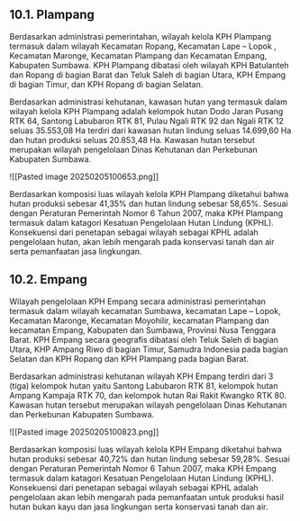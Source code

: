 ## 10.1. Plampang

Berdasarkan administrasi pemerintahan, wilayah kelola KPH Plampang termasuk dalam wilayah Kecamatan Ropang, Kecamatan Lape – Lopok , Kecamatan Maronge, Kecamatan Plampang dan Kecamatan Empang, Kabupaten Sumbawa. KPH Plampang dibatasi oleh wilayah KPH Batulanteh dan Ropang di bagian Barat dan Teluk Saleh di bagian Utara, KPH Empang di bagian Timur, dan KPH Ropang di bagian Selatan.

Berdasarkan administrasi kehutanan, kawasan hutan yang termasuk dalam wilayah kelola KPH Plampang adalah kelompok hutan Dodo Jaran Pusang RTK 64, Santong Labubaron RTK 81, Pulau Ngali RTK 92 dan Ngali RTK 12 seluas 35.553,08 Ha terdiri dari kawasan hutan lindung seluas 14.699,60 Ha dan hutan produksi seluas 20.853,48 Ha. Kawasan hutan tersebut merupakan wilayah pengelolaan Dinas Kehutanan dan Perkebunan Kabupaten Sumbawa.

![[Pasted image 20250205100653.png]]

Berdasarkan komposisi luas wilayah kelola KPH Plampang diketahui bahwa hutan produksi sebesar 41,35% dan hutan lindung sebesar 58,65%. Sesuai dengan Peraturan Pemerintah Nomor 6 Tahun 2007, maka KPH Plampang termasuk dalam katagori Kesatuan Pengelolaan Hutan Lindung (KPHL). Konsekuensi dari penetapan sebagai wilayah sebagai KPHL adalah pengelolaan hutan, akan lebih mengarah pada konservasi tanah dan air serta pemanfaatan jasa lingkungan.

## 10.2. Empang

Wilayah pengelolaan KPH Empang secara administrasi pemerintahan termasuk dalam wilayah kecamatan Sumbawa, kecamatan Lape – Lopok, Kecamatan Maronge, Kecamatan Moyohilir, kecamatan Plampang dan kecamatan Empang, Kabupaten dan Sumbawa, Provinsi Nusa Tenggara Barat. KPH Empang secara geografis dibatasi oleh Teluk Saleh di bagian Utara, KHP Ampang Riwo di bagian Timur, Samudra Indonesia pada bagian Selatan dan KPH Ropang dan KPH Plampang pada bagian Barat.

Berdasarkan administrasi kehutanan wilayah KPH Empang terdiri dari 3 (tiga) kelompok hutan yaitu Santong Labubaron RTK 81, kelompok hutan Ampang Kampaja RTK 70, dan kelompok hutan Rai Rakit Kwangko RTK 80. Kawasan hutan tersebut merupakan wilayah pengelolaan Dinas Kehutanan dan Perkebunan Kabupaten Sumbawa.

![[Pasted image 20250205100823.png]]

Berdasarkan komposisi luas wilayah kelola KPH Empang diketahui bahwa hutan produksi sebesar 40,72% dan hutan lindung sebesar 59,28%. Sesuai dengan Peraturan Pemerintah Nomor 6 Tahun 2007, maka KPH Empang termasuk dalam katagori Kesatuan Pengelolaan Hutan Lindung (KPHL). Konsekuensi dari penetapan sebagai wilayah sebagai KPHL adalah pengelolaan akan lebih mengarah pada pemanfaatan untuk produksi hasil hutan bukan kayu dan jasa lingkungan serta konservasi tanah dan air.
